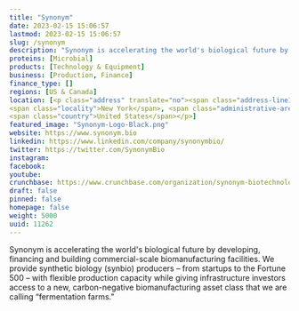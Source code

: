 ```yaml
---
title: "Synonym"
date: 2023-02-15 15:06:57
lastmod: 2023-02-15 15:06:57
slug: /synonym
description: "Synonym is accelerating the world's biological future by developing, financing and building commercial-scale biomanufacturing facilities. We provide synthetic biology (synbio) producers – from startups to the Fortune 500 – with flexible production capacity while giving infrastructure investors access to a new, carbon-negative biomanufacturing asset class that we are calling “fermentation farms.&quot;"
proteins: [Microbial]
products: [Technology & Equipment]
business: [Production, Finance]
finance_type: []
regions: [US & Canada]
location: [<p class="address" translate="no"><span class="address-line1">Broadway 254</span><br>
<span class="locality">New York</span>, <span class="administrative-area">New York</span> <span class="postal-code">10007</span><br>
<span class="country">United States</span></p>]
featured_image: "Synonym-Logo-Black.png"
website: https://www.synonym.bio
linkedin: https://www.linkedin.com/company/synonymbio/
twitter: https://twitter.com/SynonymBio
instagram: 
facebook: 
youtube: 
crunchbase: https://www.crunchbase.com/organization/synonym-biotechnologies
draft: false
pinned: false
homepage: false
weight: 5000
uuid: 11262
---
```

Synonym is accelerating the world's biological future by developing, financing and building commercial-scale biomanufacturing facilities. We provide synthetic biology (synbio) producers – from startups to the Fortune 500 – with flexible production capacity while giving infrastructure investors access to a new, carbon-negative biomanufacturing asset class that we are calling “fermentation farms.&quot;

